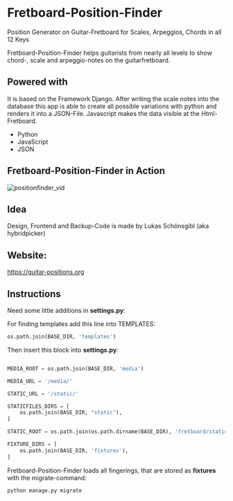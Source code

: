 # Fretboard-Position-Finder
Position Generator on  Guitar-Fretboard for Scales, Arpeggios, Chords in all 12 Keys

Fretboard-Position-Finder helps guitarists from nearly all levels to show chord-, scale and arpeggio-notes on the guitarfretboard.

## Powered with
   
It is based on the Framework Django. After writing the scale notes into the database this app is able to create all possible variations with python and renders it into a JSON-File. Javascript makes the data visible at the Html-Fretboard.

   - Python
   - JavaScript
   - JSON

## Fretboard-Position-Finder in Action
![positionfinder_vid](https://user-images.githubusercontent.com/40589021/61203635-3c421580-a6eb-11e9-8c34-9abe9672a53b.gif)

## Idea
Design, Frontend and Backup-Code is made by Lukas Schönsgibl (aka hybridpicker)

## Website:
https://guitar-positions.org

## Instructions

Need some little additions in **settings.py**:

For finding templates add this line into TEMPLATES:

```python
os.path.join(BASE_DIR, 'templates')
```

Then insert this block into **settings.py**:

```python

MEDIA_ROOT = os.path.join(BASE_DIR, 'media')

MEDIA_URL = '/media/'

STATIC_URL = '/static/'

STATICFILES_DIRS = [
    os.path.join(BASE_DIR, "static"),
]

STATIC_ROOT = os.path.join(os.path.dirname(BASE_DIR), 'fretboard/static_cdn')

FIXTURE_DIRS = [
    os.path.join(BASE_DIR, 'fixtures'),
]
```

Fretboard-Position-Finder loads all fingerings, that are stored as **fixtures** with the migrate-command:
```python
python manage.py migrate
```
